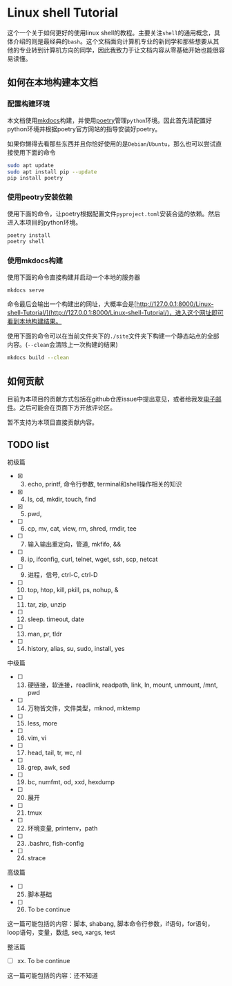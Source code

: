 # Linux shell Tutorial

这个一个关于如何更好的使用linux shell的教程。主要关注`shell`的通用概念，具体介绍的则是最经典的`bash`。这个文档面向计算机专业的新同学和那些想要从其他的专业转到计算机方向的同学，因此我致力于让文档内容从零基础开始也能很容易读懂。

## 如何在本地构建本文档

### 配置构建环境

本文档使用[mkdocs](https://www.mkdocs.org/)构建，并使用[poetry](https://python-poetry.org/)管理`python`环境。因此首先请配置好python环境并根据poetry官方网站的指导安装好poetry。

如果你懒得去看那些东西并且你恰好使用的是`Debian`/`Ubuntu`，那么也可以尝试直接使用下面的命令

```bash
sudo apt update
sudo apt install pip --update
pip install poetry
```

### 使用peotry安装依赖

使用下面的命令，让poetry根据配置文件`pyproject.toml`安装合适的依赖。然后进入本项目的python环境。

```bash
poetry install
poetry shell
```

### 使用mkdocs构建

使用下面的命令直接构建并启动一个本地的服务器

```bash
mkdocs serve
```

命令最后会输出一个构建出的网址，大概率会是[http://127.0.0.1:8000/Linux-shell-Tutorial/](http://127.0.0.1:8000/Linux-shell-Tutorial/)，进入这个网址即可看到本地构建结果。

使用下面的命令可以在当前文件夹下的`./site`文件夹下构建一个静态站点的全部内容。(`--clean`会清除上一次构建的结果)

```bash
mkdocs build --clean
```

## 如何贡献

目前为本项目的贡献方式包括在github仓库issue中提出意见，或者给我发[电子邮件](mailto:2200012909@stu.pku.edu.cn)。之后可能会在页面下方开放评论区。

暂不支持为本项目直接贡献内容。

## TODO list

初级篇

* [x] 3. echo, printf, 命令行参数, terminal和shell操作相关的知识
* [x] 4. ls, cd, mkdir, touch, find
* [x] 5. pwd,
* [ ] 6. cp, mv, cat, view, rm, shred, rmdir, tee
* [ ] 7. 输入输出重定向，管道, mkfifo, &&
* [ ] 8. ip, ifconfig, curl, telnet, wget, ssh, scp, netcat
* [ ] 9. 进程，信号, ctrl-C, ctrl-D
* [ ] 10. top, htop, kill, pkill, ps, nohup, &
* [ ] 11. tar, zip, unzip
* [ ] 12. sleep. timeout, date
* [ ] 13. man, pr, tldr
* [ ] 14. history, alias, su, sudo, install, yes

中级篇

* [ ] 13. 硬链接，软连接，readlink, readpath, link, ln, mount, unmount, /mnt, pwd
* [ ] 14. 万物皆文件，文件类型，mknod, mktemp
* [ ] 15. less, more
* [ ] 16. vim, vi
* [ ] 17. head, tail, tr, wc, nl
* [ ] 18. grep, awk, sed
* [ ] 19. bc, numfmt, od, xxd, hexdump
* [ ] 20. 展开
* [ ] 21. tmux
* [ ] 22. 环境变量, printenv，path
* [ ] 23. .bashrc, fish-config
* [ ] 24. strace

高级篇

* [ ] 25. 脚本基础
* [ ] 26. To be continue

这一篇可能包括的内容：脚本, shabang, 脚本命令行参数，if语句，for语句，
loop语句，变量，数组, seq, xargs, test

整活篇

* [ ] xx. To be continue

这一篇可能包括的内容：还不知道
